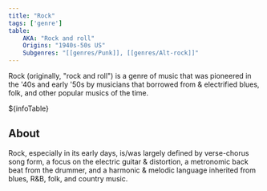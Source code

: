 ```yaml
---
title: "Rock"
tags: ['genre']
table:
    AKA: "Rock and roll"
    Origins: "1940s-50s US"
    Subgenres: "[[genres/Punk]], [[genres/Alt-rock]]"
---
```


Rock (originally, "rock and roll") is a genre of music that was pioneered in the '40s and early '50s by musicians that borrowed from & electrified blues, folk, and other popular musics of the time. 

${infoTable}

## About
Rock, especially in its early days, is/was largely defined by verse-chorus song form, a focus on the electric guitar & distortion, a metronomic back beat from the drummer, and a harmonic & melodic language inherited from blues, R&B, folk, and country music.
